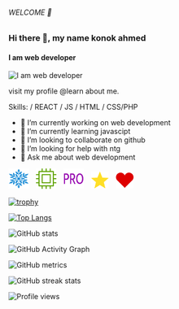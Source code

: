 ###### WELCOME 👋

### Hi there 👋, my name konok ahmed 
#### I am web developer
![I am web developer](https://scontent.fdac110-1.fna.fbcdn.net/v/t39.30808-6/293568982_116423244455347_7840671836791493878_n.jpg?_nc_cat=105&ccb=1-7&_nc_sid=174925&_nc_eui2=AeGauzSyuhT5k_iwyzqS-fE2Wu6M37eV0Bpa7ozft5XQGhmtjLYBkZnmbtqaEz2bT9I9FFX0cyzCB7osuwhKbb5E&_nc_ohc=JgjCyXFAARsAX8qP60R&_nc_ht=scontent.fdac110-1.fna&oh=00_AfBWAkmk2z8qGEtFm5Fh53eeK6zA8NNqVYQtrRY-UBQNrQ&oe=64592AB3)

visit my profile @learn about me.

Skills:  / REACT / JS / HTML / CSS/PHP

- 🔭 I’m currently working on web development  
- 🌱 I’m currently learning javascipt 
- 👯 I’m looking to collaborate on github 
- 🤔 I’m looking for help with ntg 
- 💬 Ask me about web development  


  

<a href='https://archiveprogram.github.com/'><img src='https://raw.githubusercontent.com/acervenky/animated-github-badges/master/assets/acbadge.gif' width='40' height='40'></a> <a href='https://docs.github.com/en/developers'><img src='https://raw.githubusercontent.com/acervenky/animated-github-badges/master/assets/devbadge.gif' width='40' height='40'></a> <a href='https://github.com/pricing'><img src='https://raw.githubusercontent.com/acervenky/animated-github-badges/master/assets/pro.gif' width='40' height='40'></a> <a href='https://stars.github.com/'><img src='https://raw.githubusercontent.com/acervenky/animated-github-badges/master/assets/starbadge.gif' width='35' height='35'></a> <a href='https://docs.github.com/en/github/supporting-the-open-source-community-with-github-sponsors'><img src='https://raw.githubusercontent.com/acervenky/animated-github-badges/master/assets/sponsorbadge.gif' width='35' height='35'></a> 

[![trophy](https://github-profile-trophy.vercel.app/?username=konok3632)](https://github.com/ryo-ma/github-profile-trophy)

[![Top Langs](https://github-readme-stats.vercel.app/api/top-langs/?username=konok3632)](https://github.com/anuraghazra/github-readme-stats)

![GitHub stats](https://github-readme-stats.vercel.app/api?username=konok3632&show_icons=true&count_private=true)  

![GitHub Activity Graph](https://activity-graph.herokuapp.com/graph?username=konok3632)  

![GitHub metrics](https://metrics.lecoq.io/konok3632)  

![GitHub streak stats](https://streak-stats.demolab.com/?user=konok3632)  

![Profile views](https://gpvc.arturio.dev/konok3632)  
